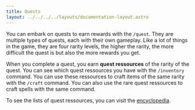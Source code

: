 ```yaml
---
title: Quests
layout: ../../../../layouts/documentation-layout.astro
---
```


You can embark on quests to earn rewards with the `/quest`. They are multiple types of quests, each with their own gameplay. Like a lot of things in the game, they are four rarity levels, the higher the rarity, the more difficult the quest is but also the more rewards you get.

When you complete a quest, you earn **quest ressources** of the rarity of the quest. You can see which quest ressources you have with the `/inventory` command. You can use these ressources to craft items of the same rarity with the `/craft` command. You can also use the rare quest ressources to craft spells with the same command.

To see the lists of quest ressources, you can visit the [encyclopedia](/en/encyclopedia/quest-ressources).
